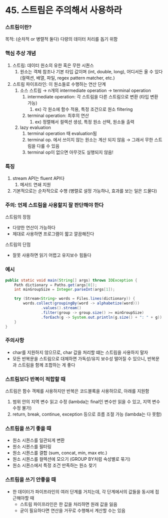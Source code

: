 # 45. 스트림은 주의해서 사용하라

### 스트림이란?

목적: (순차적 or 병렬적 둘다) 다량의 데이터 처리를 돕기 위함 

### 핵심 추상 개념

1. 스트림: 데이터 원소의 유한 혹은 무한 시퀀스
    1. 원소는 객체 참조나 기본 타입 값이며 (int, double, long), 어디서든 올 수 있다 (컬렉션, 배열, 파일, regex pattern matcher, etc.)
2. 스트림 파이프라인: 이 원소들로 수행하는 연산 단계
    1. 소스 스트림 → n개의 intermediate operation → terminal operation
        1. intermediate operation: 각 스트림을 다른 스트림으로 변환 (타입 변환 가능)
            1. ex) 각 원소에 함수 적용, 특정 조건으로 원소 filtering
        2. terminal operation: 최후의 연산 
            1. ex) 정렬해서 컬렉션 생성, 특정 원소 선택, 원소들 출력
    2. lazy evaluation
        1. terminal operation 때 evaluation됨 
        2. terminal op. 에서 쓰이지 않는 원소는 계산 되지 않음 → 그래서 무한 스트림을 다룰 수 있음
        3. terminal op이 없으면 아무것도 실행되지 않음!

### 특징

1. stream API는 fluent API다
    1. 메서드 연쇄 지원
2. 기본적으로는 순차적으로 수행 (병렬로 설정 가능하나, 효과를 보는 일은 드물다)

### 주의: 언제 스트림을 사용할지 잘 판단해야 한다

스트림의 장점

- 다양한 연산이 가능하다
- 제대로 사용하면 프로그램이 짧고 깔끔해진다

스트림의 단점

- 잘못 사용하면 읽기 어렵고 유지보수 힘들다

### 예시

```java
public static void main(String[] args) throws IOException {
    Path dictionary = Paths.get(args[0]);
    int minGroupSize = Integer.parseInt(args[1]);

    try (Stream<String> words = Files.lines(dictionary)) {
        words.collect(groupingBy(word -> alphabetize(word)))
                .values().stream()
                .filter(group -> group.size() >= minGroupSize)
                .forEach(g -> System.out.println(g.size() + ": " + g));
    }
}
```

### 주의사항

- char를 지원하지 않으므로, char 값을 처리할 떄는 스트림을 사용하지 말자
- 모든 반복문을 스트림으로 대체하면 가독성/유지 보수성 떨어질 수 있으니, 반복문과 스트림을 함께 조합하는 게 좋다

### 스트림보다 반복이 적합할 때

스트림은 함수 객체를 사용하지만 반복은 코드블록을 사용하므로, 아래를 지원함

1. 범위 안의 지역 변수 읽고 수정 (lambda는 final인 변수만 읽을 수 있고, 지역 변수 수정 불가)
2. return, break, continue, exception 등으로 흐름 조절 가능 (lambda는 다 못함)

### 스트림을 쓰기 좋을 때

- 원소 시퀀스를 일관되게 변환
- 원소 시퀀스를 필터링
- 원소 시퀀스를 결합 (sum, concat, min, max etc.)
- 원소 시퀀스를 컬렉션에 모으기 (GROUP BY처럼 속성별로 묶기)
- 원소 시퀀스에서 특정 조건 만족하는 원소 찾기

### 스트림을 쓰기 안좋을 때

- 한 데이터가 파이프라인의 여러 단계를 거치는데, 각 단계에서의 값들을 동시에 접근해야할 때
    - 스트림 파이프라인은 한 값을 처리하면 원래 값을 잃음
    - 굳이 필요하다면 연산을 거꾸로 수행해서 계산할 수는 있음